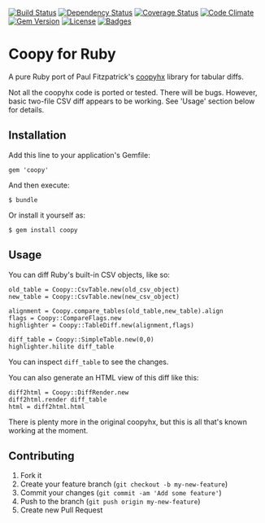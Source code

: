 [![Build Status](http://img.shields.io/travis/theodi/coopy-ruby.svg)](https://travis-ci.org/theodi/coopy-ruby)
[![Dependency Status](http://img.shields.io/gemnasium/theodi/coopy-ruby.svg)](https://gemnasium.com/theodi/coopy-ruby)
[![Coverage Status](http://img.shields.io/coveralls/theodi/coopy-ruby.svg)](https://coveralls.io/r/theodi/coopy-ruby)
[![Code Climate](http://img.shields.io/codeclimate/github/theodi/coopy-ruby.svg)](https://codeclimate.com/github/theodi/coopy-ruby)
[![Gem Version](http://img.shields.io/gem/v/coopy.svg)](https://rubygems.org/gems/coopy)
[![License](http://img.shields.io/:license-mit-blue.svg)](http://theodi.mit-license.org)
[![Badges](http://img.shields.io/:badges-7/7-ff6799.svg)](https://github.com/pikesley/badger)

# Coopy for Ruby

A pure Ruby port of Paul Fitzpatrick's [coopyhx](http://paulfitz.github.io/coopyhx) library for tabular diffs.

Not all the coopyhx code is ported or tested. There will be bugs. However, basic two-file CSV diff appears to be working. See 'Usage' section below for details.

## Installation

Add this line to your application's Gemfile:

    gem 'coopy'

And then execute:

    $ bundle

Or install it yourself as:

    $ gem install coopy

## Usage

You can diff Ruby's built-in CSV objects, like so:

```
old_table = Coopy::CsvTable.new(old_csv_object)
new_table = Coopy::CsvTable.new(new_csv_object)

alignment = Coopy.compare_tables(old_table,new_table).align
flags = Coopy::CompareFlags.new
highlighter = Coopy::TableDiff.new(alignment,flags)

diff_table = Coopy::SimpleTable.new(0,0)
highlighter.hilite diff_table
```

You can inspect `diff_table` to see the changes.

You can also generate an HTML view of this diff like this:

```
diff2html = Coopy::DiffRender.new
diff2html.render diff_table
html = diff2html.html
```

There is plenty more in the original coopyhx, but this is all that's known working at the moment.

## Contributing

1. Fork it
2. Create your feature branch (`git checkout -b my-new-feature`)
3. Commit your changes (`git commit -am 'Add some feature'`)
4. Push to the branch (`git push origin my-new-feature`)
5. Create new Pull Request
